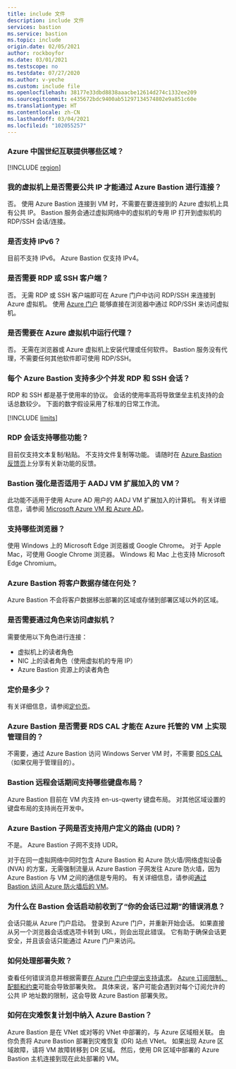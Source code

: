 ```yaml
---
title: include 文件
description: include 文件
services: bastion
ms.service: bastion
ms.topic: include
origin.date: 02/05/2021
author: rockboyfor
ms.date: 03/01/2021
ms.testscope: no
ms.testdate: 07/27/2020
ms.author: v-yeche
ms.custom: include file
ms.openlocfilehash: 38177e33dbd8838aaacbe12614d274c1332ee209
ms.sourcegitcommit: e435672bdc9400ab51297134574802e9a851c60e
ms.translationtype: HT
ms.contentlocale: zh-CN
ms.lasthandoff: 03/04/2021
ms.locfileid: "102055257"
---
```

<!--Verified successfully-->
<a name="regions"></a>
### <a name="which-regions-are-available-on-azure-china-21vianet"></a>Azure 中国世纪互联提供哪些区域？

[!INCLUDE [region](bastion-regions-include.md)]

<a name="publicip"></a>
### <a name="do-i-need-a-public-ip-on-my-virtual-machine-to-connect-via-azure-bastion"></a>我的虚拟机上是否需要公共 IP 才能通过 Azure Bastion 进行连接？

否。 使用 Azure Bastion 连接到 VM 时，不需要在要连接到的 Azure 虚拟机上具有公共 IP。 Bastion 服务会通过虚拟网络中的虚拟机的专用 IP 打开到虚拟机的 RDP/SSH 会话/连接。

### <a name="is-ipv6-supported"></a>是否支持 IPv6？

目前不支持 IPv6。 Azure Bastion 仅支持 IPv4。

<a name="rdpssh"></a>
### <a name="do-i-need-an-rdp-or-ssh-client"></a>是否需要 RDP 或 SSH 客户端？

否。 无需 RDP 或 SSH 客户端即可在 Azure 门户中访问 RDP/SSH 来连接到 Azure 虚拟机。 使用 [Azure 门户](https://portal.azure.cn) 能够直接在浏览器中通过 RDP/SSH 来访问虚拟机。

<a name="agent"></a>
### <a name="do-i-need-an-agent-running-in-the-azure-virtual-machine"></a>是否需要在 Azure 虚拟机中运行代理？

否。 无需在浏览器或 Azure 虚拟机上安装代理或任何软件。 Bastion 服务没有代理，不需要任何其他软件即可使用 RDP/SSH。

<a name="limits"></a>
### <a name="how-many-concurrent-rdp-and-ssh-sessions-does-each-azure-bastion-support"></a>每个 Azure Bastion 支持多少个并发 RDP 和 SSH 会话？

RDP 和 SSH 都是基于使用率的协议。 会话的使用率高将导致堡垒主机支持的会话总数较少。 下面的数字假设采用了标准的日常工作流。

[!INCLUDE [limits](bastion-limits.md)]

<a name="rdpfeaturesupport"></a>
### <a name="what-features-are-supported-in-an-rdp-session"></a>RDP 会话支持哪些功能？

目前仅支持文本复制/粘贴。 不支持文件复制等功能。 请随时在 [Azure Bastion 反馈页](https://support.azure.cn/support/contact/)上分享有关新功能的反馈。

<a name="aadj"></a>
### <a name="does-bastion-hardening-work-with-aadj-vm-extension-joined-vms"></a>Bastion 强化是否适用于 AADJ VM 扩展加入的 VM？

此功能不适用于使用 Azure AD 用户的 AADJ VM 扩展加入的计算机。 有关详细信息，请参阅 [Microsoft Azure VM 和 Azure AD](../articles/active-directory/devices/howto-vm-sign-in-azure-ad-windows.md#requirements)。

<a name="browsers"></a>
### <a name="which-browsers-are-supported"></a>支持哪些浏览器？

使用 Windows 上的 Microsoft Edge 浏览器或 Google Chrome。 对于 Apple Mac，可使用 Google Chrome 浏览器。 Windows 和 Mac 上也支持 Microsoft Edge Chromium。

<a name="data"></a>
### <a name="where-does-azure-bastion-store-customer-data"></a>Azure Bastion 将客户数据存储在何处？

Azure Bastion 不会将客户数据移出部署的区域或存储到部署区域以外的区域。

<a name="roles"></a>
### <a name="are-any-roles-required-to-access-a-virtual-machine"></a>是否需要通过角色来访问虚拟机？

需要使用以下角色进行连接：

* 虚拟机上的读者角色
* NIC 上的读者角色（使用虚拟机的专用 IP）
* Azure Bastion 资源上的读者角色

<a name="pricingpage"></a>
### <a name="what-is-the-pricing"></a>定价是多少？

有关详细信息，请参阅[定价页](https://www.azure.cn/pricing/details/azure-bastion/)。

<a name="rdscal"></a>
### <a name="does-azure-bastion-require-an-rds-cal-for-administrative-purposes-on-azure-hosted-vms"></a>Azure Bastion 是否需要 RDS CAL 才能在 Azure 托管的 VM 上实现管理目的？

不需要，通过 Azure Bastion 访问 Windows Server VM 时，不需要 [RDS CAL](https://www.microsoft.com/p/windows-server-remote-desktop-services-cal/dg7gmgf0dvsv?activetab=pivot:overviewtab)（如果仅用于管理目的）。

<a name="keyboard"></a>
### <a name="which-keyboard-layouts-are-supported-during-the-bastion-remote-session"></a>Bastion 远程会话期间支持哪些键盘布局？

Azure Bastion 目前在 VM 内支持 en-us-qwerty 键盘布局。  对其他区域设置的键盘布局的支持尚在开发中。

<a name="udr"></a>
### <a name="is-user-defined-routing-udr-supported-on-an-azure-bastion-subnet"></a>Azure Bastion 子网是否支持用户定义的路由 (UDR)？

不是。 Azure Bastion 子网不支持 UDR。

对于在同一虚拟网络中同时包含 Azure Bastion 和 Azure 防火墙/网络虚拟设备 (NVA) 的方案，无需强制流量从 Azure Bastion 子网发往 Azure 防火墙，因为 Azure Bastion 与 VM 之间的通信是专用的。 有关详细信息，请参阅[通过 Bastion 访问 Azure 防火墙后的 VM](https://azure.microsoft.com/blog/accessing-virtual-machines-behind-azure-firewall-with-azure-bastion/)。

<a name="session"></a>
### <a name="why-do-i-get-your-session-has-expired-error-message-before-the-bastion-session-starts"></a>为什么在 Bastion 会话启动前收到了“你的会话已过期”的错误消息？

会话只能从 Azure 门户启动。 登录到 Azure 门户，并重新开始会话。 如果直接从另一个浏览器会话或选项卡转到 URL，则会出现此错误。 它有助于确保会话更安全，并且该会话只能通过 Azure 门户来访问。

<a name="udr"></a>
### <a name="how-do-i-handle-deployment-failures"></a>如何处理部署失败？

查看任何错误消息并根据需要[在 Azure 门户中提出支持请求](https://support.azure.cn/support/support-azure/)。 [Azure 订阅限制、配额和约束](../articles/azure-resource-manager/management/azure-subscription-service-limits.md)可能会导致部署失败。 具体来说，客户可能会遇到对每个订阅允许的公共 IP 地址数的限制，这会导致 Azure Bastion 部署失败。

<a name="dr"></a>
### <a name="how-do-i-incorporate-azure-bastion-in-my-disaster-recovery-plan"></a>如何在灾难恢复计划中纳入 Azure Bastion？

Azure Bastion 是在 VNet 或对等的 VNet 中部署的，与 Azure 区域相关联。 由你负责将 Azure Bastion 部署到灾难恢复 (DR) 站点 VNet。 如果出现 Azure 区域故障，请将 VM 故障转移到 DR 区域。 然后，使用 DR 区域中部署的 Azure Bastion 主机连接到现在此处部署的 VM。

<!--Update_Description: update meta properties, wording update, update link-->